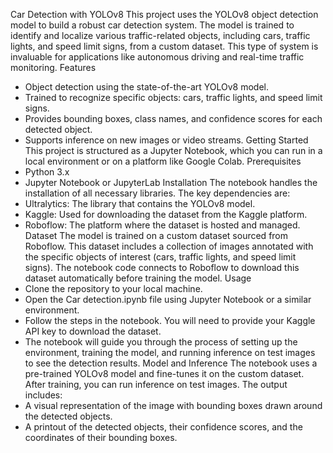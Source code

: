Car Detection with YOLOv8
This project uses the YOLOv8 object detection model to build a robust car detection system. The model is trained to identify and localize various traffic-related objects, including cars, traffic lights, and speed limit signs, from a custom dataset. This type of system is invaluable for applications like autonomous driving and real-time traffic monitoring.
Features
 * Object detection using the state-of-the-art YOLOv8 model.
 * Trained to recognize specific objects: cars, traffic lights, and speed limit signs.
 * Provides bounding boxes, class names, and confidence scores for each detected object.
 * Supports inference on new images or video streams.
Getting Started
This project is structured as a Jupyter Notebook, which you can run in a local environment or on a platform like Google Colab.
Prerequisites
 * Python 3.x
 * Jupyter Notebook or JupyterLab
Installation
The notebook handles the installation of all necessary libraries. The key dependencies are:
 * Ultralytics: The library that contains the YOLOv8 model.
 * Kaggle: Used for downloading the dataset from the Kaggle platform.
 * Roboflow: The platform where the dataset is hosted and managed.
Dataset
The model is trained on a custom dataset sourced from Roboflow. This dataset includes a collection of images annotated with the specific objects of interest (cars, traffic lights, and speed limit signs). The notebook code connects to Roboflow to download this dataset automatically before training the model.
Usage
 * Clone the repository to your local machine.
 * Open the Car detection.ipynb file using Jupyter Notebook or a similar environment.
 * Follow the steps in the notebook. You will need to provide your Kaggle API key to download the dataset.
 * The notebook will guide you through the process of setting up the environment, training the model, and running inference on test images to see the detection results.
Model and Inference
The notebook uses a pre-trained YOLOv8 model and fine-tunes it on the custom dataset. After training, you can run inference on test images. The output includes:
 * A visual representation of the image with bounding boxes drawn around the detected objects.
 * A printout of the detected objects, their confidence scores, and the coordinates of their bounding boxes.


